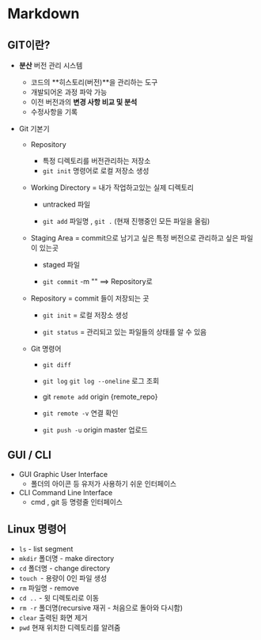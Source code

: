 # Markdown

## **GIT**이란?

* **분산** 버전 관리 시스템

  + 코드의 **히스토리(버전)**을 관리하는 도구
  + 개발되어온 과정 파악 가능
  + 이전 버전과의 **변경 사항 비교 및 분석**
  + 수정사항을 기록

* Git 기본기

  * Repository
    * 특정 디렉토리를 버전관리하는 저장소
    * `git init` 명령어로 로컬 저장소 생성

  * Working Directory = 내가 작업하고있는 실제 디렉토리

    + untracked 파일

    + `git add` 파일명  , `git .` (현재 진행중인 모든 파일을 올림)

  * Staging Area = commit으로 남기고 싶은 특정 버전으로 관리하고 싶은 파일이 있는곳

    + staged 파일

    + `git commit` -m "" ==> Repository로

  * Repository = commit 들이 저장되는 곳

    + `git init` = 로컬 저장소 생성

    + `git status` = 관리되고 있는 파일들의 상태를 알 수 있음

  * Git 명령어

    + `git diff `
    + `git log` `git log --oneline` 로그 조회

    + git `remote add` origin {remote_repo}

    + `git remote -v` 연결 확인

    + `git push -u`  origin master 업로드

      

## GUI / CLI

* GUI Graphic User Interface
    + 폴더의 아이콘 등 유저가 사용하기 쉬운 인터페이스
* CLI Command Line Interface
    + cmd , git 등 명령줄 인터페이스 


## Linux 명령어

+ `ls` - list segment
+ `mkdir` 폴더명  - make directory 
+ `cd` 폴더명 - change  directory
+ `touch `- 용량이 0인 파일 생성
+ `rm` 파일명 - remove
+ `cd ..` - 윗 디렉토리로 이동
+ `rm -r` 폴더명(recursive 재귀 - 처음으로 돌아와 다시함)
+ `clear` 출력된 화면 제거
+ `pwd` 현재 위치한 디렉토리를 알려줌


       